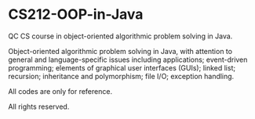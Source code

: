 # CS212-OOP-in-Java
QC CS course in object-oriented algorithmic problem solving in Java.

Object-oriented algorithmic problem solving in Java, with attention to general and language-specific issues including applications; event-driven programming; elements 
of graphical user interfaces (GUIs); linked list; recursion; inheritance and polymorphism; file I/O; exception handling.

All codes are only for reference.

All rights reserved.
